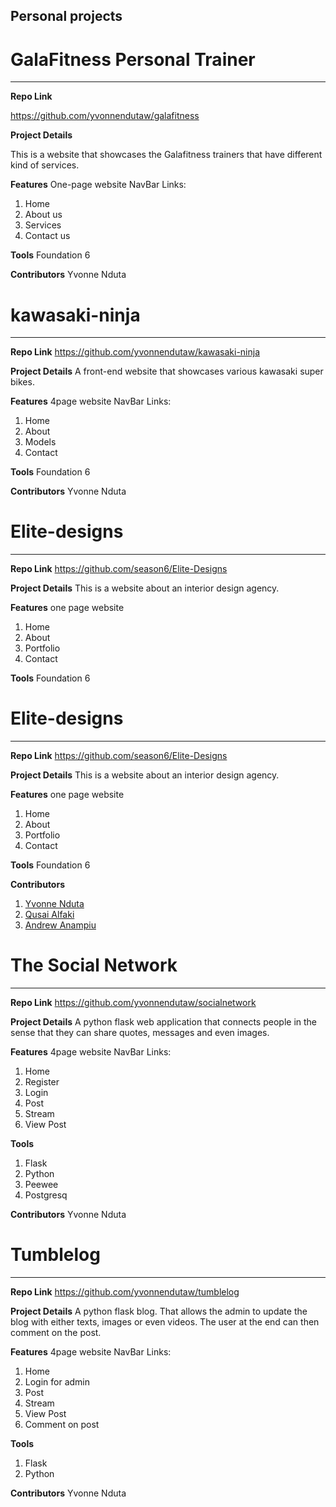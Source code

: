 

## Personal projects 


# GalaFitness Personal Trainer
____________________

**Repo Link**

https://github.com/yvonnendutaw/galafitness

**Project Details**

This is a website that showcases the Galafitness trainers that have different kind of services.


**Features**
One-page website
NavBar Links: 
 1. Home 
 2. About us
 3. Services
 4. Contact us

**Tools**
Foundation 6

**Contributors**
 Yvonne Nduta
 
 
# kawasaki-ninja
_________________

**Repo Link**
https://github.com/yvonnendutaw/kawasaki-ninja

**Project Details**
A front-end website that showcases various kawasaki super bikes.


**Features**
4page website
NavBar Links: 
 1. Home 
 2. About
 3. Models
 4. Contact

**Tools**
Foundation 6

**Contributors**
Yvonne Nduta
 
 
# Elite-designs
_________________

**Repo Link**
https://github.com/season6/Elite-Designs

**Project Details**
This is a website about an interior design agency.


**Features**
one page website
 1. Home 
 2. About
 3. Portfolio
 4. Contact


**Tools**
Foundation 6


# Elite-designs
_________________

**Repo Link**
https://github.com/season6/Elite-Designs

**Project Details**
This is a website about an interior design agency.


**Features**
one page website
 1. Home 
 2. About
 3. Portfolio
 4. Contact


**Tools**
Foundation 6




**Contributors**
 1. [Yvonne Nduta](https://github.com/yvonnendutaw)
 2. [Qusai Alfaki](https://github.com/syntaxSizer)
 3. [Andrew Anampiu](https://github.com/anampiu)
 

# The Social Network
_________________

**Repo Link**
https://github.com/yvonnendutaw/socialnetwork

**Project Details**
A python flask web application that connects people in the sense that they can share quotes, messages and even images.

**Features**
4page website
NavBar Links: 
 1. Home 
 2. Register
 3. Login
 4. Post
 5. Stream
 6. View Post
 
**Tools**
 1. Flask
 2. Python
 3. Peewee
 4. Postgresq


**Contributors**
Yvonne Nduta

# Tumblelog
_________________

**Repo Link**
https://github.com/yvonnendutaw/tumblelog

**Project Details**
A python flask blog. That allows the admin to update the blog with either texts, images or even videos. The user at the end can then comment on the post.

**Features**
4page website
NavBar Links: 
 1. Home 
 2. Login for admin
 3. Post
 4. Stream
 5. View Post
 6. Comment on post
 
**Tools**
 1. Flask
 2. Python


**Contributors**
Yvonne Nduta
